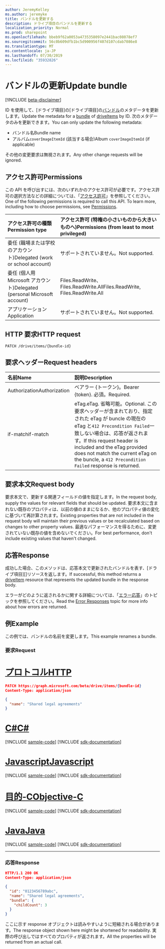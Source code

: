 ```yaml
---
author: JeremyKelley
ms.author: jeremyke
title: バンドルを更新する
description: ドライブ項目のバンドルを更新する
localization_priority: Normal
ms.prod: sharepoint
ms.openlocfilehash: bbeb9f62a0053a4735358097e2441bac08078ef7
ms.sourcegitcommit: 56c0b609dfb1bc5d900956f407d107cdab7086e8
ms.translationtype: MT
ms.contentlocale: ja-JP
ms.lasthandoff: 07/30/2019
ms.locfileid: "35932826"
---
```

# <a name="update-bundle"></a><span data-ttu-id="907a9-103">バンドルの更新</span><span class="sxs-lookup"><span data-stu-id="907a9-103">Update bundle</span></span>

[!INCLUDE [beta-disclaimer](../../includes/beta-disclaimer.md)]

<span data-ttu-id="907a9-104">ID を使用して、[ドライブ項目]の[ドライブ項目]の[バンドル][]のメタデータを更新します。</span><span class="sxs-lookup"><span data-stu-id="907a9-104">Update the metadata for a [bundle][] of [driveItems][driveItem] by ID.</span></span>
<span data-ttu-id="907a9-105">次のメタデータのみを更新できます。</span><span class="sxs-lookup"><span data-stu-id="907a9-105">You can only update the following metadata:</span></span>

* <span data-ttu-id="907a9-106">バンドル名</span><span class="sxs-lookup"><span data-stu-id="907a9-106">Bundle name</span></span>
* <span data-ttu-id="907a9-107">アルバム`coverImageItemId` (該当する場合)</span><span class="sxs-lookup"><span data-stu-id="907a9-107">Album `coverImageItemId` (if applicable)</span></span>

<span data-ttu-id="907a9-108">その他の変更要求は無視されます。</span><span class="sxs-lookup"><span data-stu-id="907a9-108">Any other change requests will be ignored.</span></span>

## <a name="permissions"></a><span data-ttu-id="907a9-109">アクセス許可</span><span class="sxs-lookup"><span data-stu-id="907a9-109">Permissions</span></span>

<span data-ttu-id="907a9-p102">この API を呼び出すには、次のいずれかのアクセス許可が必要です。アクセス許可の選択方法などの詳細については、「[アクセス許可](/graph/permissions-reference)」を参照してください。</span><span class="sxs-lookup"><span data-stu-id="907a9-p102">One of the following permissions is required to call this API. To learn more, including how to choose permissions, see [Permissions](/graph/permissions-reference).</span></span>

|<span data-ttu-id="907a9-112">アクセス許可の種類</span><span class="sxs-lookup"><span data-stu-id="907a9-112">Permission type</span></span>      | <span data-ttu-id="907a9-113">アクセス許可 (特権の小さいものから大きいものへ)</span><span class="sxs-lookup"><span data-stu-id="907a9-113">Permissions (from least to most privileged)</span></span>              |
|:--------------------|:---------------------------------------------------------|
|<span data-ttu-id="907a9-114">委任 (職場または学校のアカウント)</span><span class="sxs-lookup"><span data-stu-id="907a9-114">Delegated (work or school account)</span></span> | <span data-ttu-id="907a9-115">サポートされていません。</span><span class="sxs-lookup"><span data-stu-id="907a9-115">Not supported.</span></span>                             |
|<span data-ttu-id="907a9-116">委任 (個人用 Microsoft アカウント)</span><span class="sxs-lookup"><span data-stu-id="907a9-116">Delegated (personal Microsoft account)</span></span> | <span data-ttu-id="907a9-117">Files.ReadWrite、Files.ReadWrite.All</span><span class="sxs-lookup"><span data-stu-id="907a9-117">Files.ReadWrite, Files.ReadWrite.All</span></span>   |
|<span data-ttu-id="907a9-118">アプリケーション</span><span class="sxs-lookup"><span data-stu-id="907a9-118">Application</span></span>          | <span data-ttu-id="907a9-119">サポートされていません。</span><span class="sxs-lookup"><span data-stu-id="907a9-119">Not supported.</span></span>                                           |

## <a name="http-request"></a><span data-ttu-id="907a9-120">HTTP 要求</span><span class="sxs-lookup"><span data-stu-id="907a9-120">HTTP request</span></span>

<!-- { "blockType": "ignored" } -->

```http
PATCH /drive/items/{bundle-id}
```

## <a name="request-headers"></a><span data-ttu-id="907a9-121">要求ヘッダー</span><span class="sxs-lookup"><span data-stu-id="907a9-121">Request headers</span></span>

| <span data-ttu-id="907a9-122">名前</span><span class="sxs-lookup"><span data-stu-id="907a9-122">Name</span></span>          | <span data-ttu-id="907a9-123">説明</span><span class="sxs-lookup"><span data-stu-id="907a9-123">Description</span></span>  |
|:------------- |:------------ |
| <span data-ttu-id="907a9-124">Authorization</span><span class="sxs-lookup"><span data-stu-id="907a9-124">Authorization</span></span> | <span data-ttu-id="907a9-125">ベアラー \{トークン\}。</span><span class="sxs-lookup"><span data-stu-id="907a9-125">Bearer \{token\}.</span></span> <span data-ttu-id="907a9-126">必須。</span><span class="sxs-lookup"><span data-stu-id="907a9-126">Required.</span></span> |
| <span data-ttu-id="907a9-127">if-match</span><span class="sxs-lookup"><span data-stu-id="907a9-127">if-match</span></span>      | <span data-ttu-id="907a9-128">eTag.</span><span class="sxs-lookup"><span data-stu-id="907a9-128">eTag.</span></span> <span data-ttu-id="907a9-129">省略可能。</span><span class="sxs-lookup"><span data-stu-id="907a9-129">Optional.</span></span> <span data-ttu-id="907a9-130">この要求ヘッダーが含まれており、指定された eTag が buncle の現在の eTag と`412 Precondition Failed`一致しない場合は、応答が返されます。</span><span class="sxs-lookup"><span data-stu-id="907a9-130">If this request header is included and the eTag provided does not match the current eTag on the buncle, a `412 Precondition Failed` response is returned.</span></span>

## <a name="request-body"></a><span data-ttu-id="907a9-131">要求本文</span><span class="sxs-lookup"><span data-stu-id="907a9-131">Request body</span></span>

<span data-ttu-id="907a9-132">要求本文で、更新する関連フィールドの値を指定します。</span><span class="sxs-lookup"><span data-stu-id="907a9-132">In the request body, supply the values for relevant fields that should be updated.</span></span> <span data-ttu-id="907a9-133">要求本文に含まれない既存のプロパティは、以前の値のままになるか、他のプロパティ値の変化に基づいて再計算されます。</span><span class="sxs-lookup"><span data-stu-id="907a9-133">Existing properties that are not included in the request body will maintain their previous values or be recalculated based on changes to other property values.</span></span> <span data-ttu-id="907a9-134">最適なパフォーマンスを得るために、変更されていない既存の値を含めないでください。</span><span class="sxs-lookup"><span data-stu-id="907a9-134">For best performance, don't include existing values that haven't changed.</span></span>

## <a name="response"></a><span data-ttu-id="907a9-135">応答</span><span class="sxs-lookup"><span data-stu-id="907a9-135">Response</span></span>

<span data-ttu-id="907a9-136">成功した場合、このメソッドは、応答本文で更新されたバンドルを表す、[ドライブ項目][]リソースを返します。</span><span class="sxs-lookup"><span data-stu-id="907a9-136">If successful, this method returns a [driveItem][] resource that represents the updated bundle in the response body.</span></span>

<span data-ttu-id="907a9-137">エラーがどのように返されるかに関する詳細については、「[エラー応答][error-response]」のトピックを参照してください。</span><span class="sxs-lookup"><span data-stu-id="907a9-137">Read the [Error Responses][error-response] topic for more info about how errors are returned.</span></span>

## <a name="example"></a><span data-ttu-id="907a9-138">例</span><span class="sxs-lookup"><span data-stu-id="907a9-138">Example</span></span>

<span data-ttu-id="907a9-139">この例では、バンドルの名前を変更します。</span><span class="sxs-lookup"><span data-stu-id="907a9-139">This example renames a bundle.</span></span>

### <a name="request"></a><span data-ttu-id="907a9-140">要求</span><span class="sxs-lookup"><span data-stu-id="907a9-140">Request</span></span>


# <a name="httptabhttp"></a>[<span data-ttu-id="907a9-141">プロトコル</span><span class="sxs-lookup"><span data-stu-id="907a9-141">HTTP</span></span>](#tab/http)
<!-- { "blockType": "request", "name": "rename-bundle" } -->

```json
PATCH https://graph.microsoft.com/beta/drive/items/{bundle-id}
Content-Type: application/json

{
  "name": "Shared legal agreements"
}
```
# <a name="ctabcsharp"></a>[<span data-ttu-id="907a9-142">C#</span><span class="sxs-lookup"><span data-stu-id="907a9-142">C#</span></span>](#tab/csharp)
[!INCLUDE [sample-code](../includes/snippets/csharp/rename-bundle-csharp-snippets.md)]
[!INCLUDE [sdk-documentation](../includes/snippets/snippets-sdk-documentation-link.md)]

# <a name="javascripttabjavascript"></a>[<span data-ttu-id="907a9-143">Javascript</span><span class="sxs-lookup"><span data-stu-id="907a9-143">Javascript</span></span>](#tab/javascript)
[!INCLUDE [sample-code](../includes/snippets/javascript/rename-bundle-javascript-snippets.md)]
[!INCLUDE [sdk-documentation](../includes/snippets/snippets-sdk-documentation-link.md)]

# <a name="objective-ctabobjc"></a>[<span data-ttu-id="907a9-144">目的-C</span><span class="sxs-lookup"><span data-stu-id="907a9-144">Objective-C</span></span>](#tab/objc)
[!INCLUDE [sample-code](../includes/snippets/objc/rename-bundle-objc-snippets.md)]
[!INCLUDE [sdk-documentation](../includes/snippets/snippets-sdk-documentation-link.md)]

# <a name="javatabjava"></a>[<span data-ttu-id="907a9-145">Java</span><span class="sxs-lookup"><span data-stu-id="907a9-145">Java</span></span>](#tab/java)
[!INCLUDE [sample-code](../includes/snippets/java/rename-bundle-java-snippets.md)]
[!INCLUDE [sdk-documentation](../includes/snippets/snippets-sdk-documentation-link.md)]

---


### <a name="response"></a><span data-ttu-id="907a9-146">応答</span><span class="sxs-lookup"><span data-stu-id="907a9-146">Response</span></span>

<!-- { "blockType": "response", "@odata.type": "microsoft.graph.driveItem", "truncated": true } -->

```json
HTTP/1.1 200 OK
Content-Type: application/json

{
  "id": "0123456789abc",
  "name": "Shared legal agreements",
  "bundle": {
    "childCount": 3
  }
}
```

<span data-ttu-id="907a9-147">ここに示す response オブジェクトは読みやすいように短縮される場合があります。</span><span class="sxs-lookup"><span data-stu-id="907a9-147">The response object shown here might be shortened for readability.</span></span> <span data-ttu-id="907a9-148">実際の呼び出しではすべてのプロパティが返されます。</span><span class="sxs-lookup"><span data-stu-id="907a9-148">All the properties will be returned from an actual call.</span></span>


[バンドル]: ../resources/bundle.md
[bundle]: ../resources/bundle.md
[driveItem]: ../resources/driveItem.md
[error-response]: /graph/errors

<!-- {
  "type": "#page.annotation",
  "description": "Update or replace the contents or properties of a bundle.",
  "keywords": "update,replace,contents,bundle",
  "section": "documentation",
    "tocPath": "Bundles/Update"
} -->

